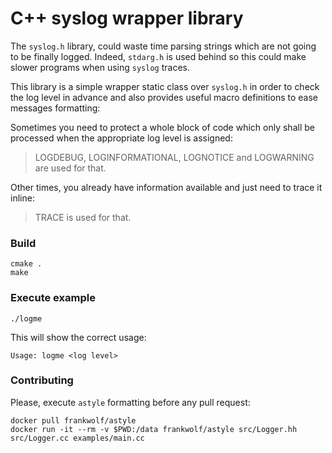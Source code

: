 # C++ syslog wrapper library

The `syslog.h` library, could waste time parsing strings which are not going
to be finally logged. Indeed, `stdarg.h` is used behind so this could make
slower programs when using `syslog` traces.

This library is a simple wrapper static class over `syslog.h` in order to
check the log level in advance and also provides useful macro definitions
to ease messages formatting:

Sometimes you need to protect a whole block of code which only shall be
processed when the appropriate log level is assigned:

>    LOGDEBUG, LOGINFORMATIONAL, LOGNOTICE and LOGWARNING are used for that.
>

Other times, you already have information available and just need to trace
it inline:

>    TRACE is used for that.
>

### Build

    cmake .
    make

### Execute example

    ./logme

This will show the correct usage:

    Usage: logme <log level>

### Contributing

Please, execute `astyle` formatting before any pull request:

    docker pull frankwolf/astyle
    docker run -it --rm -v $PWD:/data frankwolf/astyle src/Logger.hh src/Logger.cc examples/main.cc


